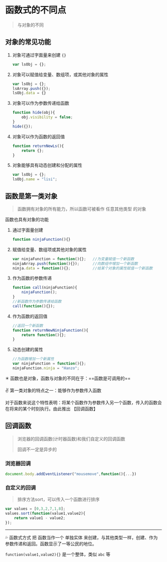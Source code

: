 # 函数式的不同点

> 与对象的不同

## 对象的常见功能

1. 对象可通过字面量来创建 `{}`

   ```javascript
   var lsObj = {};
   ```

2. 对象可以赋值给变量、数组项，或其他对象的属性

   ```javascript
   var lsObj = {};
   lsArray.push({});
   lsObj.data = {}
   ```

3. 对象可以作为参数传递给函数

   ```javascript
   function hide(obj){
       obj.visibility = false;
   }
   hide({});
   ```

4. 对象可以作为函数的返回值

   ```javascript
   function returnNewLs(){
       return {};
   }
   ```

5. 对象能够具有动态创建和分配的属性

   ```javascript
   var lsObj = {};
   lsObj.name = "lisi";
   ```



## 函数是第一类对象

> 函数拥有对象的所有能力，所以函数可被看作 任意其他类型 的对象 

函数也具有对象的功能

1. 通过字面量创建

   ```javascript
   function ninjaFunction(){}
   ```

2. 赋值给变量、数组项或其他对象的属性

   ```javascript
   var ninjaFunction = function(){};   //为变量赋值一个新函数
   ninjaArray.push(function(){});      //向数组中增加一个新函数
   ninja.data = function(){};          //给某个对象的属性赋值一个新函数
   ```

3. 作为函数的参数传递

   ```javascript
   function call(ninjaFunction){
       ninjaFunction();
   }
   //新函数作为参数传递给函数
   call(function(){});
   ```

4. 作为函数的返回值

   ```javascript
   //返回一个新函数
   function returnNewNinjaFunction(){
       return function(){};
   }
   ```

5. 动态创建的属性

   ```javascript
   //为函数增加一个新属性
   var ninjaFunction = function(){};
   ninjaFunction.ninja = "Hanzo";
   ```


:eight_pointed_black_star: 函数也是对象，函数与对象的不同在于：==函数是可调用的==

:v: 第一类对象的特点之一：能够作为参数传入函数

对于函数来说这个特性表明：将某个函数作为参数传入另一个函数，传入的函数会在将来的某个时刻执行。由此推出 【回调函数】



## 回调函数

> 浏览器的回调函数(计时器函数)和我们自定义的回调函数
>
> 回调不一定是异步的

### 浏览器回调

```javascript
document.body.addEventListener("mousemove",function(){...})
```



### 自定义的回调

> 排序方法sort，可以传入一个函数进行排序

```javascript
var values = [0,3,2,7,1,8];
values.sort(function(value1,value2){
    return value1 - value2;
});
```



---

💦 函数式方式 把 函数当作一个 单独实体 来创建，与其他类型一样，创建、作为参数传递和返回。函数显示了一等公民的地位。

`function(value1,value2){}` 是一个整体，类似 `abc` 等

































